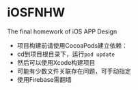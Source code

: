 # iOSFNHW
The final homework of iOS APP Design

* 项目构建前请使用CocoaPods建立依赖：
* cd到项目根目录下，运行`pod update`
* 然后可以使用Xcode构建项目
* 可能有少数文件关联存在问题，可手动指定
* 使用Firebase需翻墙
